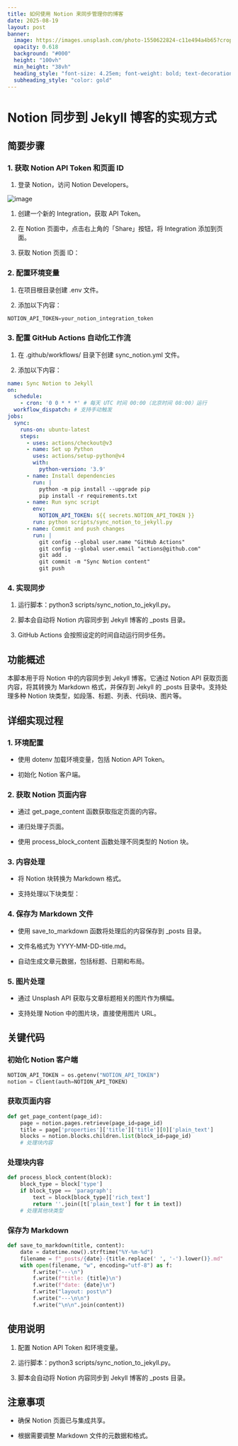 ```yaml
---
title: 如何使用 Notion 来同步管理你的博客
date: 2025-08-19
layout: post
banner:
  image: https://images.unsplash.com/photo-1550622824-c11e494a4b65?crop=entropy&cs=tinysrgb&fit=max&fm=jpg&ixid=M3w2OTIwMzJ8MHwxfHJhbmRvbXx8fHx8fHx8fDE3NTU1NzMxMDh8&ixlib=rb-4.1.0&q=80&w=1080
  opacity: 0.618
  background: "#000"
  height: "100vh"
  min_height: "38vh"
  heading_style: "font-size: 4.25em; font-weight: bold; text-decoration: underline"
  subheading_style: "color: gold"
---
```


# Notion 同步到 Jekyll 博客的实现方式

## 简要步骤

### 1. 获取 Notion API Token 和页面 ID

1. 登录 Notion，访问 Notion Developers。

![image](https://prod-files-secure.s3.us-west-2.amazonaws.com/a7a0cc5a-89b9-4cda-8686-1fba0ca52f40/d19c1afe-dea5-4312-9333-786b0ba83054/image.png?X-Amz-Algorithm=AWS4-HMAC-SHA256&X-Amz-Content-Sha256=UNSIGNED-PAYLOAD&X-Amz-Credential=ASIAZI2LB466W2RDIK2G%2F20250819%2Fus-west-2%2Fs3%2Faws4_request&X-Amz-Date=20250819T031147Z&X-Amz-Expires=3600&X-Amz-Security-Token=IQoJb3JpZ2luX2VjEGcaCXVzLXdlc3QtMiJHMEUCIASKc9bv59ZkGChdi2itpi0CzRkss9iz6B0gqcFB5EYWAiEA%2FuHa9SQGVlQSkPB9J4D9q%2BXpE7EM9eSPUaEHE6aEHeYqiAQIsP%2F%2F%2F%2F%2F%2F%2F%2F%2F%2FARAAGgw2Mzc0MjMxODM4MDUiDOMelI%2FQ%2B5cou4ZBgircA9f8lVmfDaTFUs9P9cTpeHkz%2Bp5%2Fhb4an214HVryzGfzIblIGHQUCETkoCREASg5gT0ORJu0w4P3BinGKD30nQOUytJRoJUm4Ss43wUNfi3DTt0B3d2PFOhgcApKVi1jcUo5Ub6S1ItZFSlvYWvx%2BmeZIey7neI6IvpUEx%2FzBejtDJD1O8yJoASEdX4x%2Bhekw5jBWKivTA8mwYI6pB%2FlFSH8IpGY8qMvYXFewTb3IBJQJSPYPyBNMyqFr7UQcghwX7Z4CjrgYqqZkaYw1YOrz4HKVT6hDO512zLGA5gxq%2FH%2Fd6eCsoEyUS%2BPGZybmUXLDmR1espn0rAVfy2sRzkLY%2BZB5GrhDoWFVnni440bEOvWGCIc%2FkE7XO5MoCkgoM%2BtZPngfTFMcupk11vQVFTa1c1%2BVqfD6OlA5e8ml8CFUUweHOlFIjSMK5h39icEYo9lYCqSTMqk1eVo6zeeENNRbtWjOnFNRUR8avk6G7vsWE0rWZaJZATbyS2DuK4K%2B4Rs2wrOGY8NKWV4nkMpDmbxi7sWErjwVa7yk6oTmjPpk5d5A3ZBPmbXQjdFcUqDJvmZHkoSlckUWRflAjcv9TDMw7MTXE3JstPc14OqC1bggHDcZmTl0uH7CJ7DET1wMNDcjsUGOqUB%2FmmsFimTULSOdbprN0WKnsuCCxVIR2qeCVr7kfekNiSZ3U3GOyrtCtZSnCy1Npmbap0IbA3z%2BOzpMYmcn0e270w1yK888UdYCD6w%2BV%2BQ8AvW9auG%2FKedd0o5myxoKMzrEfaXIiiXCcrz5MJgmQnMd5ImTuZM4r0N6d2wixIvFHwmvBTWvsGtnY7z2XyFlOpiwTaLUDsXf1Dm8iUbO6Q9YlzUfI10&X-Amz-Signature=4b089207746dadb8f737932b25733259d073d17735feaaa872ad025c349518cd&X-Amz-SignedHeaders=host&x-amz-checksum-mode=ENABLED&x-id=GetObject)

1. 创建一个新的 Integration，获取 API Token。

1. 在 Notion 页面中，点击右上角的「Share」按钮，将 Integration 添加到页面。

1. 获取 Notion 页面 ID：


### 2. 配置环境变量

1. 在项目根目录创建 .env 文件。

1. 添加以下内容：

```javascript
NOTION_API_TOKEN=your_notion_integration_token
```

### 3. 配置 GitHub Actions 自动化工作流

1. 在 .github/workflows/ 目录下创建 sync_notion.yml 文件。

1. 添加以下内容：

```yaml
name: Sync Notion to Jekyll
on:
  schedule:
    - cron: '0 0 * * *' # 每天 UTC 时间 00:00（北京时间 08:00）运行
  workflow_dispatch: # 支持手动触发
jobs:
  sync:
    runs-on: ubuntu-latest
    steps:
      - uses: actions/checkout@v3
      - name: Set up Python
        uses: actions/setup-python@v4
        with:
          python-version: '3.9'
      - name: Install dependencies
        run: |
          python -m pip install --upgrade pip
          pip install -r requirements.txt
      - name: Run sync script
        env:
          NOTION_API_TOKEN: ${{ secrets.NOTION_API_TOKEN }}
        run: python scripts/sync_notion_to_jekyll.py
      - name: Commit and push changes
        run: |
          git config --global user.name "GitHub Actions"
          git config --global user.email "actions@github.com"
          git add .
          git commit -m "Sync Notion content"
          git push
```

### 4. 实现同步

1. 运行脚本：python3 scripts/sync_notion_to_jekyll.py。

1. 脚本会自动将 Notion 内容同步到 Jekyll 博客的 _posts 目录。

1. GitHub Actions 会按照设定的时间自动运行同步任务。

## 功能概述

本脚本用于将 Notion 中的内容同步到 Jekyll 博客。它通过 Notion API 获取页面内容，将其转换为 Markdown 格式，并保存到 Jekyll 的 _posts 目录中。支持处理多种 Notion 块类型，如段落、标题、列表、代码块、图片等。

## 详细实现过程

### 1. 环境配置

- 使用 dotenv 加载环境变量，包括 Notion API Token。

- 初始化 Notion 客户端。

### 2. 获取 Notion 页面内容

- 通过 get_page_content 函数获取指定页面的内容。

- 递归处理子页面。

- 使用 process_block_content 函数处理不同类型的 Notion 块。

### 3. 内容处理

- 将 Notion 块转换为 Markdown 格式。

- 支持处理以下块类型：


### 4. 保存为 Markdown 文件

- 使用 save_to_markdown 函数将处理后的内容保存到 _posts 目录。

- 文件名格式为 YYYY-MM-DD-title.md。

- 自动生成文章元数据，包括标题、日期和布局。

### 5. 图片处理

- 通过 Unsplash API 获取与文章标题相关的图片作为横幅。

- 支持处理 Notion 中的图片块，直接使用图片 URL。

## 关键代码

### 初始化 Notion 客户端

```python
NOTION_API_TOKEN = os.getenv("NOTION_API_TOKEN")
notion = Client(auth=NOTION_API_TOKEN)
```

### 获取页面内容

```python
def get_page_content(page_id):
    page = notion.pages.retrieve(page_id=page_id)
    title = page['properties']['title']['title'][0]['plain_text']
    blocks = notion.blocks.children.list(block_id=page_id)
    # 处理块内容
```

### 处理块内容

```python
def process_block_content(block):
    block_type = block['type']
    if block_type == 'paragraph':
        text = block[block_type]['rich_text']
        return ''.join([t['plain_text'] for t in text])
    # 处理其他块类型
```

### 保存为 Markdown

```python
def save_to_markdown(title, content):
    date = datetime.now().strftime("%Y-%m-%d")
    filename = f"_posts/{date}-{title.replace(' ', '-').lower()}.md"
    with open(filename, "w", encoding="utf-8") as f:
        f.write("---\n")
        f.write(f"title: {title}\n")
        f.write(f"date: {date}\n")
        f.write("layout: post\n")
        f.write("---\n\n")
        f.write("\n\n".join(content))
```

## 使用说明

1. 配置 Notion API Token 和环境变量。

1. 运行脚本：python3 scripts/sync_notion_to_jekyll.py。

1. 脚本会自动将 Notion 内容同步到 Jekyll 博客的 _posts 目录。

## 注意事项

- 确保 Notion 页面已与集成共享。

- 根据需要调整 Markdown 文件的元数据和格式。
